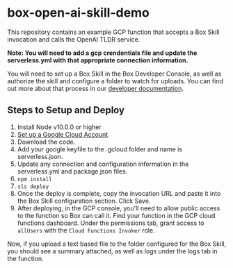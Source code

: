 # box-open-ai-skill-demo
This repository contains an example GCP function that accepts a Box Skill invocation and calls the OpenAI TLDR service.

**Note: You will need to add a gcp crendentials file and update the serverless.yml with that appropriate connection information.**

You will need to set up a Box Skill in the Box Developer Console, as well as authorize the skill and configure a folder to watch for uploads. You can find out more about that process in our [developer documentation](https://developer.box.com/guides/applications/custom-skills/setup/). 

## Steps to Setup and Deploy

1. Install Node v10.0.0 or higher
2. [Set up a Google Cloud Account](https://serverless.com/framework/docs/providers/google/guide/credentials/)
3. Download the code.
4. Add your google keyfile to the .gcloud folder and name is serverless.json.
5. Update any connection and configuration information in the serverless.yml and package.json files. 
6. `npm install`
7. `sls deploy`
8. Once the deploy is complete, copy the invocation URL and paste it into the Box Skill configuration section. Click Save.
9. After deploying, in the GCP console, you'll need to allow public access to the function so Box can call it. Find your function in the GCP cloud functions dashboard. Under the permissions tab, grant access to `allUsers` with the `Cloud Functions Invoker` role. 

Now, if you upload a text based file to the folder configured for the Box Skill, you should see a summary attached, as well as logs under the logs tab in the function.

